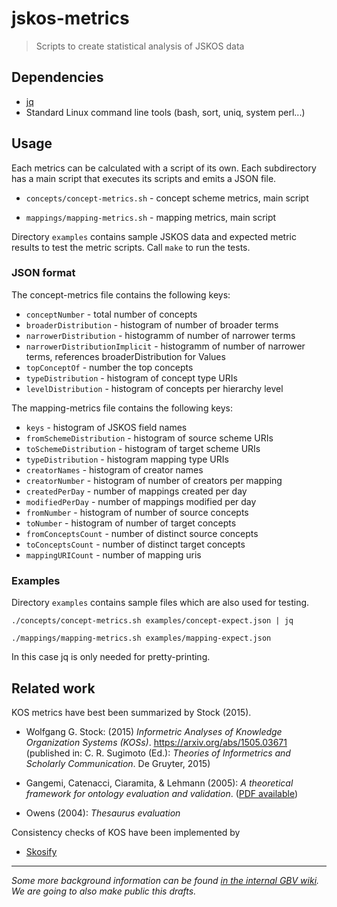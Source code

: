 # jskos-metrics

> Scripts to create statistical analysis of JSKOS data

## Dependencies

* [jq](https://stedolan.github.io/jq/)
* Standard Linux command line tools (bash, sort, uniq, system perl...)

## Usage

Each metrics can be calculated with a script of its own. Each subdirectory has a main script that executes its scripts and emits a JSON file.

* `concepts/concept-metrics.sh` - concept scheme metrics, main script

* `mappings/mapping-metrics.sh` - mapping metrics, main script

Directory `examples` contains sample JSKOS data and expected metric results to test the metric scripts. Call `make` to run the tests.

### JSON format

The concept-metrics file contains the following keys:

* `conceptNumber` - total number of concepts
* `broaderDistribution` - histogram of number of broader terms
* `narrowerDistribution` - histogramm of number of narrower terms
* `narrowerDistributionImplicit` - histogramm of number of narrower terms, references broaderDistribution for Values
* `topConceptOf` - number the top concepts
* `typeDistribution` - histogram of concept type URIs
* `levelDistribution` - histogram of concepts per hierarchy level

The mapping-metrics file contains the following keys:

* `keys` - histogram of JSKOS field names
* `fromSchemeDistribution` - histogram of source scheme URIs
* `toSchemeDistribution` - histogram of target scheme URIs
* `typeDistribution` - histogram mapping type URIs
* `creatorNames` - histogram of creator names
* `creatorNumber` - histogram of number of creators per mapping
* `createdPerDay` - number of mappings created per day
* `modifiedPerDay` - number of mappings modified per day
* `fromNumber` - histogram of number of source concepts
* `toNumber` -  histogram of number of target concepts
* `fromConceptsCount` - number of distinct source concepts
* `toConceptsCount` - number of distinct target concepts
* `mappingURICount` - number of mapping uris

### Examples

Directory `examples` contains sample files which are also used for testing.

~~~
./concepts/concept-metrics.sh examples/concept-expect.json | jq

./mappings/mapping-metrics.sh examples/mapping-expect.json
~~~

In this case jq is only needed for pretty-printing.

## Related work

KOS metrics have best been summarized by Stock (2015).

* Wolfgang G. Stock: (2015) *Informetric Analyses of Knowledge Organization Systems (KOSs)*. <https://arxiv.org/abs/1505.03671> (published in: C. R. Sugimoto (Ed.): *Theories of Informetrics and Scholarly Communication*. De Gruyter, 2015)

* Gangemi, Catenacci, Ciaramita, & Lehmann (2005): *A theoretical framework for ontology evaluation and validation*. ([PDF available](http://www.loa.istc.cnr.it/old/Papers/swap_final_v2.pdf))

* Owens (2004): *Thesaurus evaluation*

Consistency checks of KOS have been implemented by

* [Skosify](http://demo.seco.tkk.fi/skosify/skosify)

---

*Some more background information can be found [in the internal GBV wiki](https://info.gbv.de/pages/viewpage.action?spaceKey=COLIBRI&title=KOS-Statistik). We are going to also make public this drafts.*

